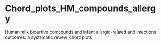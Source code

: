 # Chord_plots_HM_compounds_allergy
Human milk bioactive compounds and infant allergic-related and infections outcomes: a systematic review_chord plots
